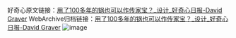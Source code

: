 好奇心原文链接：[用了100多年的锅也可以作传家宝？_设计_好奇心日报-David Graver](https://www.qdaily.com/articles/11945.html)
WebArchive归档链接：[用了100多年的锅也可以作传家宝？_设计_好奇心日报-David Graver](http://web.archive.org/web/20190623171714/https://www.qdaily.com/articles/11945.html)
![image](http://ww3.sinaimg.cn/large/007d5XDply1g3wbgcxlboj30u04h61kx)